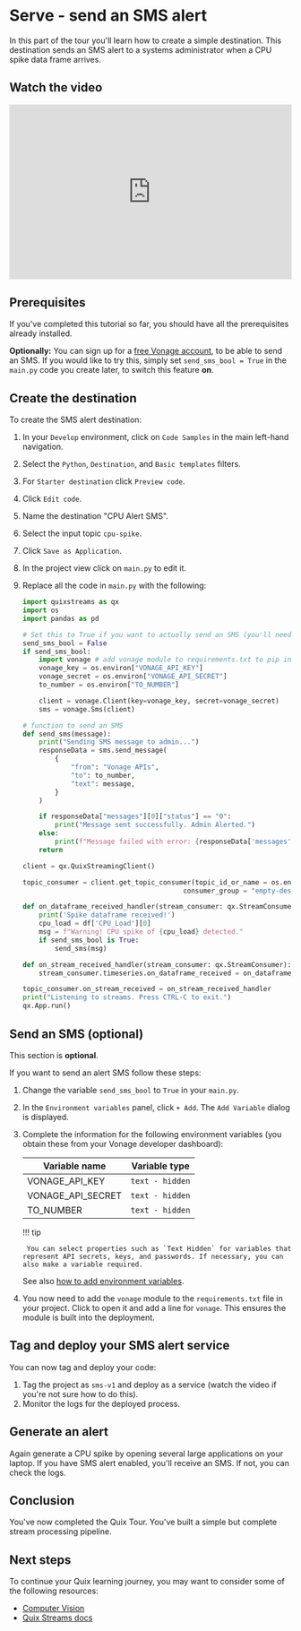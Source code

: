 # Serve - send an SMS alert

In this part of the tour you'll learn how to create a simple destination. This destination sends an SMS alert to a systems administrator when a CPU spike data frame arrives.

## Watch the video

<div style="position: relative; padding-bottom: 61.87845303867403%; height: 0;"><iframe src="https://www.loom.com/embed/940b085f130847fb8893e885907b1f4a?sid=6359001c-9f17-4e1e-b8a9-7ecd2d2f20db" frameborder="0" webkitallowfullscreen mozallowfullscreen allowfullscreen style="position: absolute; top: 0; left: 0; width: 100%; height: 100%;"></iframe></div>

## Prerequisites

If you've completed this tutorial so far, you should have all the prerequisites already installed.

**Optionally:** You can sign up for a [free Vonage account](https://developer.vonage.com/sign-up), to be able to send an SMS. If you would like to try this, simply set `send_sms_bool = True` in the `main.py` code you create later, to switch this feature **on**.

## Create the destination

To create the SMS alert destination:

1. In your `Develop` environment, click on `Code Samples` in the main left-hand navigation. 
2. Select the `Python`, `Destination`, and `Basic templates` filters.
3. For `Starter destination` click `Preview code`.
4. Click `Edit code`.
5. Name the destination "CPU Alert SMS".
6. Select the input topic `cpu-spike`.
7. Click `Save as Application`.
8. In the project view click on `main.py` to edit it.
9. Replace all the code in `main.py` with the following:

    ```python
    import quixstreams as qx
    import os
    import pandas as pd

    # Set this to True if you want to actually send an SMS (you'll need a free Vonage account)
    send_sms_bool = False 
    if send_sms_bool:
        import vonage # add vonage module to requirements.txt to pip install it
        vonage_key = os.environ["VONAGE_API_KEY"]
        vonage_secret = os.environ["VONAGE_API_SECRET"]
        to_number = os.environ["TO_NUMBER"]

        client = vonage.Client(key=vonage_key, secret=vonage_secret)
        sms = vonage.Sms(client)

    # function to send an SMS
    def send_sms(message):
        print("Sending SMS message to admin...")
        responseData = sms.send_message(
            {
                "from": "Vonage APIs",
                "to": to_number,
                "text": message,
            }
        )

        if responseData["messages"][0]["status"] == "0":
            print("Message sent successfully. Admin Alerted.")
        else:
            print(f"Message failed with error: {responseData['messages'][0]['error-text']}")
        return

    client = qx.QuixStreamingClient()

    topic_consumer = client.get_topic_consumer(topic_id_or_name = os.environ["input"],
                                            consumer_group = "empty-destination")

    def on_dataframe_received_handler(stream_consumer: qx.StreamConsumer, df: pd.DataFrame):
        print('Spike dataframe received!')
        cpu_load = df['CPU_Load'][0]
        msg = f"Warning! CPU spike of {cpu_load} detected."
        if send_sms_bool is True:
            send_sms(msg)

    def on_stream_received_handler(stream_consumer: qx.StreamConsumer):
        stream_consumer.timeseries.on_dataframe_received = on_dataframe_received_handler

    topic_consumer.on_stream_received = on_stream_received_handler
    print("Listening to streams. Press CTRL-C to exit.")
    qx.App.run()
    ```

## Send an SMS (optional)

This section is **optional**. 

If you want to send an alert SMS follow these steps:

1. Change the variable `send_sms_bool` to `True` in your `main.py`.
2. In the `Environment variables` panel, click `+ Add`. The `Add Variable` dialog is displayed. 
3. Complete the information for the following environment variables (you obtain these from your Vonage developer dashboard):

    | Variable name | Variable type |
    |----|----|
    | VONAGE_API_KEY | `text - hidden` |
    | VONAGE_API_SECRET | `text - hidden` |
    | TO_NUMBER | `text - hidden` |
    
    !!! tip

        You can select properties such as `Text Hidden` for variables that represent API secrets, keys, and passwords. If necessary, you can also make a variable required.
            
    See also [how to add environment variables](../../deploy/environment-variables.md).

4. You now need to add the `vonage` module to the `requirements.txt` file in your project. Click to open it and add a line for `vonage`. This ensures the module is built into the deployment.

## Tag and deploy your SMS alert service

You can now tag and deploy your code:

1. Tag the project as `sms-v1` and deploy as a service (watch the video if you're not sure how to do this).
2. Monitor the logs for the deployed process.

## Generate an alert

Again generate a CPU spike by opening several large applications on your laptop. If you have SMS alert enabled, you'll receive an SMS. If not, you can check the logs.

## Conclusion

You've now completed the Quix Tour. You've built a simple but complete stream processing pipeline. 

## Next steps

To continue your Quix learning journey, you may want to consider some of the following resources:

* [Computer Vision](../../tutorials/computer-vision/overview.md)
* [Quix Streams docs](../../client-library-intro.md)
